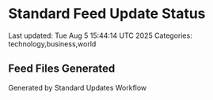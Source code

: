 # Standard Feed Update Status
Last updated: Tue Aug  5 15:44:14 UTC 2025
Categories: technology,business,world

## Feed Files Generated

Generated by Standard Updates Workflow
